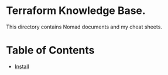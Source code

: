 # Terraform Knowledge Base.

This directory contains Nomad documents and my cheat sheets.

# Table of Contents

- [Install](install.md)
